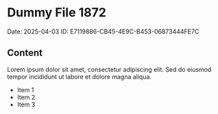 # Dummy File 1872

Date: 2025-04-03
ID: E7119886-CB45-4E9C-B453-06873444FE7C

## Content

Lorem ipsum dolor sit amet, consectetur adipiscing elit.
Sed do eiusmod tempor incididunt ut labore et dolore magna aliqua.

* Item 1
* Item 2
* Item 3

